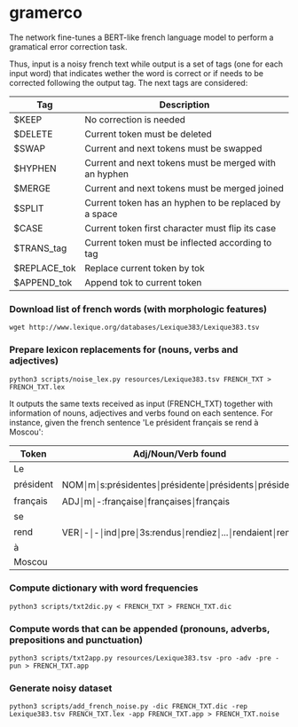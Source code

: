 # gramerco

The network fine-tunes a BERT-like french language model to perform a gramatical error correction task.

Thus, input is a noisy french text while output is a set of tags (one for each input word) that indicates wether the word is correct or if needs to be corrected following the output tag. The next tags are considered:

Tag          | Description
-------------|------------
$KEEP        | No correction is needed
$DELETE      | Current token must be deleted
$SWAP        | Current and next tokens must be swapped
$HYPHEN      | Current and next tokens must be merged with an hyphen
$MERGE       | Current and next tokens must be merged joined
$SPLIT       | Current token has an hyphen to be replaced by a space
$CASE        | Current token first character must flip its case
$TRANS_tag   | Current token must be inflected according to tag
$REPLACE_tok | Replace current token by tok
$APPEND_tok  | Append tok to current token

### Download list of french words (with morphologic features)
`wget http://www.lexique.org/databases/Lexique383/Lexique383.tsv`

### Prepare lexicon replacements for (nouns, verbs and adjectives)
`python3 scripts/noise_lex.py resources/Lexique383.tsv FRENCH_TXT > FRENCH_TXT.lex`

It outputs the same texts received as input (FRENCH_TXT) together with information of nouns, adjectives and verbs found on each sentence. For instance, given the french sentence 'Le président français se rend à Moscou':

Token | Adj/Noun/Verb found
------|-------
Le    |
président | NOM￨m￨s:présidentes￨présidente￨présidents￨président
français | ADJ￨m￨-:française￨françaises￨français
se | 
rend | VER￨-￨-￨ind￨pre￨3s:rendus￨rendiez￨...￨rendaient￨rend
à | 
Moscou | 

### Compute dictionary with word frequencies
`python3 scripts/txt2dic.py < FRENCH_TXT > FRENCH_TXT.dic`

### Compute words that can be appended (pronouns, adverbs, prepositions and punctuation)
`python3 scripts/txt2app.py resources/Lexique383.tsv -pro -adv -pre -pun > FRENCH_TXT.app`

### Generate noisy dataset
```
python3 scripts/add_french_noise.py -dic FRENCH_TXT.dic -rep Lexique383.tsv FRENCH_TXT.lex -app FRENCH_TXT.app > FRENCH_TXT.noise
```
